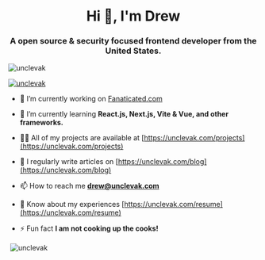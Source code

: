 <h1 align="center">Hi 👋, I'm Drew</h1>
<h3 align="center">A open source & security focused frontend developer from the United States.</h3>

<p align="left"> <img src="https://komarev.com/ghpvc/?username=unclevak&label=Profile%20views&color=0e75b6&style=flat" alt="unclevak" /> </p>

<p align="left"> <a href="https://x.com/unclevak" target="blank"><img src="https://img.shields.io/twitter/follow/unclevak?logo=x&style=for-the-badge" alt="unclevak" /></a> </p>

- 🔭 I’m currently working on [Fanaticated.com](https://fanaticated.com)

- 🌱 I’m currently learning **React.js, Next.js, Vite & Vue, and other frameworks.**

- 👨‍💻 All of my projects are available at [https://unclevak.com/projects](https://unclevak.com/projects)

- 📝 I regularly write articles on [https://unclevak.com/blog](https://unclevak.com/blog)

- 📫 How to reach me **drew@unclevak.com**

- 📄 Know about my experiences [https://unclevak.com/resume](https://unclevak.com/resume)

- ⚡ Fun fact **I am not cooking up the cooks!**

<p>&nbsp;<img align="center" src="https://github-readme-stats.vercel.app/api?username=unclevak&show_icons=true&locale=en" alt="unclevak" /></p>
